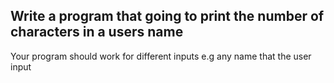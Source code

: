 ## Write a program that going to print the number of characters in a users name

Your program should work for different inputs e.g any name that the user input
